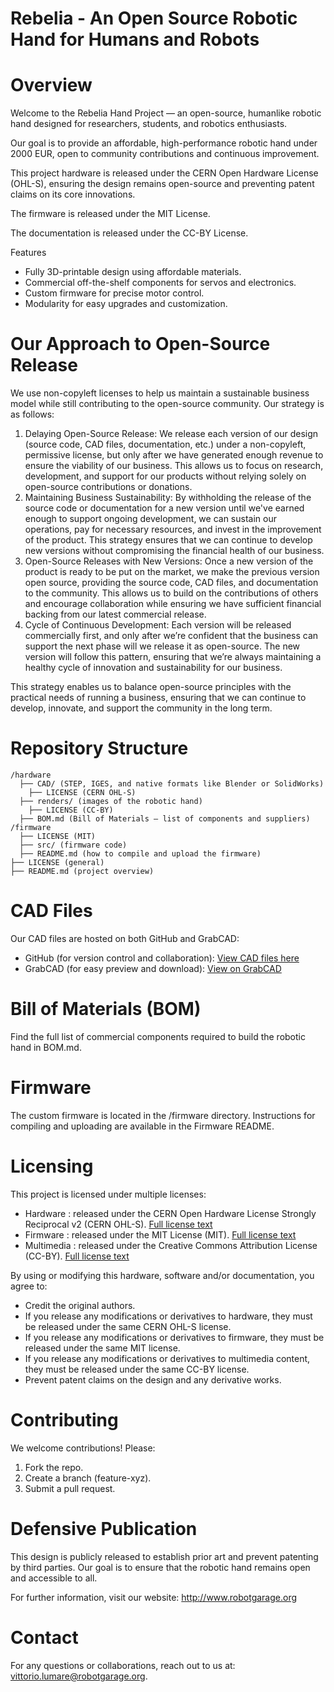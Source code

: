 Rebelia - An Open Source Robotic Hand for Humans and Robots
===========================================================

Overview
========

Welcome to the Rebelia Hand Project — an open-source, humanlike robotic hand designed for researchers, students, and robotics enthusiasts.

Our goal is to provide an affordable, high-performance robotic hand under 2000 EUR, open to community contributions and continuous improvement.

This project hardware is released under the CERN Open Hardware License (OHL-S), ensuring the design remains open-source and preventing patent claims on its core innovations.

The firmware is released under the MIT License.

The documentation is released under the CC-BY License.


Features
* Fully 3D-printable design using affordable materials.
* Commercial off-the-shelf components for servos and electronics.
* Custom firmware for precise motor control.
* Modularity for easy upgrades and customization.

Our Approach to Open-Source Release
===================================
We use non-copyleft licenses to help us maintain a sustainable business model while still contributing to the open-source community. Our strategy is as follows:

1. Delaying Open-Source Release: We release each version of our design (source code, CAD files, documentation, etc.) under a non-copyleft, permissive license, but only after we have generated enough revenue to ensure the viability of our business. This allows us to focus on research, development, and support for our products without relying solely on open-source contributions or donations.
2. Maintaining Business Sustainability: By withholding the release of the source code or documentation for a new version until we've earned enough to support ongoing development, we can sustain our operations, pay for necessary resources, and invest in the improvement of the product. This strategy ensures that we can continue to develop new versions without compromising the financial health of our business.
3. Open-Source Releases with New Versions: Once a new version of the product is ready to be put on the market, we make the previous version open source, providing the source code, CAD files, and documentation to the community. This allows us to build on the contributions of others and encourage collaboration while ensuring we have sufficient financial backing from our latest commercial release.
4. Cycle of Continuous Development: Each version will be released commercially first, and only after we’re confident that the business can support the next phase will we release it as open-source. The new version will follow this pattern, ensuring that we’re always maintaining a healthy cycle of innovation and sustainability for our business.

This strategy enables us to balance open-source principles with the practical needs of running a business, ensuring that we can continue to develop, innovate, and support the community in the long term.


Repository Structure
====================

```
/hardware
  ├── CAD/ (STEP, IGES, and native formats like Blender or SolidWorks)
    ├── LICENSE (CERN OHL-S)
  ├── renders/ (images of the robotic hand)
    ├── LICENSE (CC-BY)
  ├── BOM.md (Bill of Materials — list of components and suppliers)
/firmware
  ├── LICENSE (MIT)
  ├── src/ (firmware code)
  ├── README.md (how to compile and upload the firmware)
├── LICENSE (general)
├── README.md (project overview)
```


CAD Files
=========

Our CAD files are hosted on both GitHub and GrabCAD:
* GitHub (for version control and collaboration): [View CAD files here](https://github.com/opsobot/rebelia/tree/main/hardware/CAD)
* GrabCAD (for easy preview and download): [View on GrabCAD](https://grabcad.com/library/rebelia-hand-1)

Bill of Materials (BOM)
=======================
Find the full list of commercial components required to build the robotic hand in BOM.md.

Firmware
========
The custom firmware is located in the /firmware directory. Instructions for compiling and uploading are available in the Firmware README.

Licensing
=========
This project is licensed under multiple licenses:
* Hardware : released under the CERN Open Hardware License Strongly Reciprocal v2 (CERN OHL-S). [Full license text](https://ohwr.org/project/cernohl/-/wikis/uploads/819d71bea3458f71fba6cf4fb0f2de6b/cern_ohl_s_v2.txt)
* Firmware : released under the MIT License (MIT). [Full license text](https://www.mit.edu/~amini/LICENSE.md)
* Multimedia : released under the Creative Commons Attribution License (CC-BY). [Full license text](https://creativecommons.org/licenses/by/4.0/)

By using or modifying this hardware, software and/or documentation, you agree to:
* Credit the original authors.
* If you release any modifications or derivatives to hardware, they must be released under the same CERN OHL-S license.
* If you release any modifications or derivatives to firmware, they must be released under the same MIT license.
* If you release any modifications or derivatives to multimedia content, they must be released under the same CC-BY license.
* Prevent patent claims on the design and any derivative works.

Contributing
============
We welcome contributions! Please:
1. Fork the repo.
2. Create a branch (feature-xyz).
3. Submit a pull request.

Defensive Publication
=====================
This design is publicly released to establish prior art and prevent patenting by third parties. 
Our goal is to ensure that the robotic hand remains open and accessible to all.

For further information, visit our website: http://www.robotgarage.org

Contact
=======
For any questions or collaborations, reach out to us at: vittorio.lumare@robotgarage.org.


